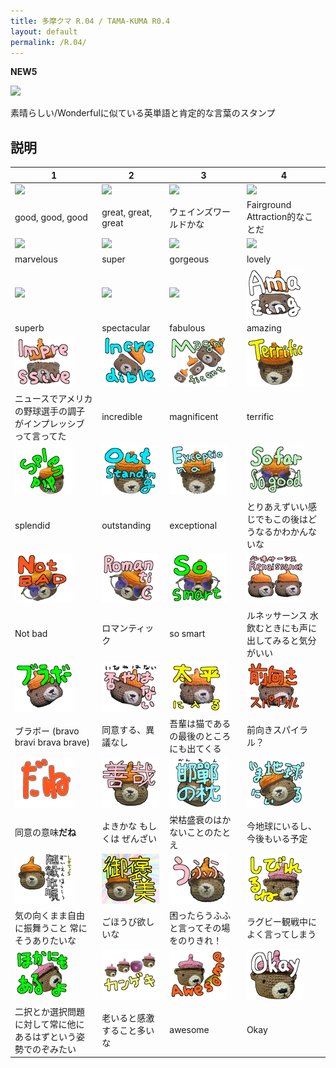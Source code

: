 ```yaml
---
title: 多摩クマ R.04 / TAMA-KUMA R0.4
layout: default
permalink: /R.04/
---
```


**NEW5**

![](images\00_IMG_4336丸_main.png)

素晴らしい/Wonderfulに似ている英単語と肯定的な言葉のスタンプ

## 説明

| 1 | 2 | 3 | 4 |
|-----------------|-----------------|-----------------|-----------------|
| ![](images\01_IMG_4336丸_good.png) | ![](images\02_IMG_4336丸_greate.png) | ![](images\03_IMG_4336丸_excellent.png) | ![](images\04_IMG_4336丸_perfect.png) |
| good, good, good | great, great, great | ウェインズワールドかな | Fairground Attraction的なことだ |
| ![](images\05_PXL_20240628_100118865_pink丸_marvelous.png) | ![](images\06_PXL_20240628_100118865_pink丸_super.png) | ![](images\07_PXL_20240628_100118865_pink丸_gorgeous.png) | ![](images\08_PXL_20240628_100118865_pink丸_lovely.png) |
| marvelous | super | gorgeous | lovely |
| ![](images\09_PXL_20240628_100118865_pink丸_superb.png) | ![](images\10_PXL_20240628_100118865_pink丸_spectacular.png) | ![](images\11_PXL_20240628_100118865_pink丸_fabulous.png) | ![](images\12_IMG_4348_amazing.png) |
| superb | spectacular | fabulous | amazing |
| ![](images\13_IMG_4348_impressive.png) | ![](images\14_IMG_4348_incredible.png) | ![](images\15_IMG_4348_magnificent.png) | ![](images\16_IMG_4344_楽し_terrific.png) |
| ニュースでアメリカの野球選手の調子がインプレッシブって言ってた | incredible | magnificent | terrific |
| ![](images\17_IMG_4344_楽し_splendid.png) | ![](images\18_IMG_4344_楽し_outstanding.png) | ![](images\19_IMG_4344_楽し_exceptional.png) | ![](images\20_IMG_4345_so_far_so_good.png) |
| splendid | outstanding | exceptional | とりあえずいい感じでもこの後はどうなるかわかんないな |
| ![](images\21_IMG_4345_Not_bad.png) | ![](images\22_IMG_4345_Romantic.png) | ![](images\23_IMG_4345_so_smart.png) | ![](images\24_IMG_4337_Renaissance.png) |
| Not bad | ロマンティック | so smart | ルネッサーンス 水飲むときにも声に出してみると気分がいい |
| ![](images\25_IMG_4337_ブラボー.png) | ![](images\26_IMG_4337_否やはない.png) | ![](images\27_IMG_4337_太平に入る.png) | ![](images\28_IMG_4337_前向きスパイラル.png) |
| ブラボー (bravo bravi brava brave) | 同意する、異議なし | 吾輩は猫である の最後のところにも出てくる | 前向きスパイラル？ |
| ![](images\29_MESSAGE_だね.png) | ![](images\30_IMG_4340_善哉.png) | ![](images\31_IMG_4340_邯鄲の枕.png) | ![](images\32_IMG_4340_今地球にいる.png) |
| 同意の意味**だね** | よきかな もしくは ぜんざい | 栄枯盛衰のはかないことのたとえ | 今地球にいるし、今後もいる予定 |
| ![](images\33_IMG_4340_随縁放曠.png) | ![](images\34_IMG_4340_御褒美.png) | ![](images\35_IMG_4340_うふふ.png) | ![](images\36_PXL_20240628_100008457_しびれるね.png) |
| 気の向くまま自由に振舞うこと 常にそうありたいな | ごほうび欲しいな | 困ったらうふふと言ってその場をのりきれ！ | ラグビー観戦中によく言ってしまう |
| ![](images\37_PXL_20240628_100008457_他にもあるよ.png) | ![](images\38_PXL_20240628_100008457_カンゲキ.png) | ![](images\39_PXL_20240628_100008457_awesome.png) | ![](images\40_PXL_20240628_100008457_okay.png) |
| 二択とか選択問題に対して常に他にあるはずという姿勢でのぞみたい | 老いると感激すること多いな | awesome | Okay |
